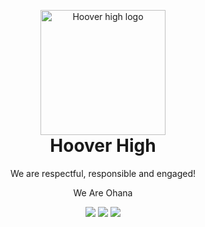 <p align="center" style="margin-bottom: 0px !important;">
  <img width="200" src="https://cdn.hooverhigh.ml/images/hooverhightornado.png" alt="Hoover high logo" align="center">
</p>
<h1 align="center" style="margin-top: 0px;">Hoover High</h1>
<p align="center">We are respectful, responsible and engaged!</p>
<p align="center">We Are Ohana</p>
<p align="center" style="margin-bottom: 0px !important;">
  <a href="https://hooverhs.org" alt="HooverHighWebsite">
    <img src="https://link.hooverhigh.ml/ghhhw" /></a>
  <a href="https://github.com/badges/shields/graphs/contributors" alt="Contributors">
    <img src="https://link.hooverhigh.ml/ghttbtn" /></a>
  <a href="https://link.hooverhigh/hhinsta" alt="Instagram">
    <img src="https://link.hooverhigh.ml/ghhhi" /></a>
</p>
<!--<div align="center">
  <h2 align="left" style="margin-top: 0px;">Projects:</h2>
</div>-->
<!--<p align="center" style="margin-bottom: 0px !important;">
  <a href="https://github.com/HooverHigh/QuestAppLauncher">
    <img src="media/buttons/mb-rn.png" alt="QuestAppLauncher" align="center">
  </a>
</p>-->

<!---------------------------------------------------------------------------->

[Button Hover]: https://img.shields.io/badge/Hover_Over_Me!-37a779?style=for-the-badge
[Button Click]: https://img.shields.io/badge/Click_Me!-37a779?style=for-the-badge
[Button Icon]: https://img.shields.io/badge/Installation-EF2D5E?style=for-the-badge&logoColor=white&logo=DocuSign

[Link]: # 'Link with example title.'

<!--[![Button Icon]][Link]-->
